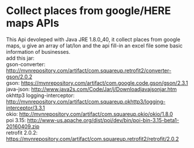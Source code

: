 # Collect places from google/HERE maps APIs
This Api devoleped with Java JRE 1.8.0_40, it collect places from google maps, u give an array of lat/lon 
and the api fill-in an excel file some basic information of businesses. 
<br>add this jar:
<br>gson-converter: http://mvnrepository.com/artifact/com.squareup.retrofit2/converter-gson/2.0.2
<br>gson: https://mvnrepository.com/artifact/com.google.code.gson/gson/2.3.1
<br>java-json: http://www.java2s.com/Code/Jar/j/Downloadjavajsonjar.htm
<br>okhttp3 logging-interceptor: http://mvnrepository.com/artifact/com.squareup.okhttp3/logging-interceptor/3.3.1
<br>okio: http://mvnrepository.com/artifact/com.squareup.okio/okio/1.8.0
<br>poi 3.15: http://www-us.apache.org/dist/poi/dev/bin/poi-bin-3.15-beta1-20160409.zip
<br>retrofit 2.0.2: https://mvnrepository.com/artifact/com.squareup.retrofit2/retrofit/2.0.2
